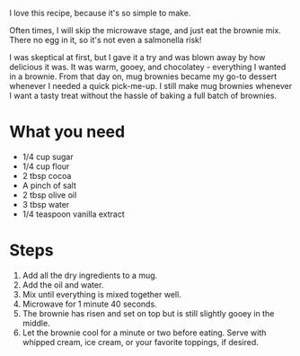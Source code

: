 I love this recipe, because it's so simple to make.

Often times, I will skip the microwave stage, and just eat the brownie mix. There no egg in it, so it's not even a salmonella risk!

I was skeptical at first, but I gave it a try and was blown away by how delicious it was. It was warm, gooey, and chocolatey - everything I wanted in a brownie. From that day on, mug brownies became my go-to dessert whenever I needed a quick pick-me-up.
I still make mug brownies whenever I want a tasty treat without the hassle of baking a full batch of brownies.



What you need
=============

* 1/4 cup sugar
* 1/4 cup flour
* 2 tbsp cocoa
* A pinch of salt
* 2 tbsp olive oil
* 3 tbsp water
* 1/4 teaspoon vanilla extract

Steps
=====

1. Add all the dry ingredients to a mug.
2. Add the oil and water.
3. Mix until everything is mixed together well.
4. Microwave for 1 minute 40 seconds.
5. The brownie has risen and set on top but is still slightly gooey in the middle.
6. Let the brownie cool for a minute or two before eating. Serve with whipped cream, ice cream, or your favorite toppings, if desired.